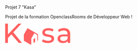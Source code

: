 Projet 7 "Kasa"

Projet de la formation OpenclassRooms de Développeur Web !

![alt text](https://github.com/anom35/projet_7_kasa/blob/master/src/Assets/LOGO-original.png)